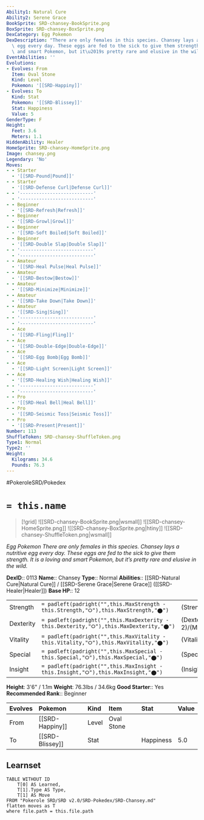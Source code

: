 ```yaml
---
Ability1: Natural Cure
Ability2: Serene Grace
BookSprite: SRD-chansey-BookSprite.png
BoxSprite: SRD-chansey-BoxSprite.png
DexCategory: Egg Pokemon
DexDescription: "There are only females in this species. Chansey lays a nutritive\
  \ egg every day. These eggs are fed to the sick to give them strength. It is a loving\
  \ and smart Pokemon, but it\u2019s pretty rare and elusive in the wild."
EventAbilities: ''
Evolutions:
- Evolves: From
  Item: Oval Stone
  Kind: Level
  Pokemon: '[[SRD-Happiny]]'
- Evolves: To
  Kind: Stat
  Pokemon: '[[SRD-Blissey]]'
  Stat: Happiness
  Value: 5
GenderType: F
Height:
  Feet: 3.6
  Meters: 1.1
HiddenAbility: Healer
HomeSprite: SRD-chansey-HomeSprite.png
Image: chansey.png
Legendary: 'No'
Moves:
- - Starter
  - '[[SRD-Pound|Pound]]'
- - Starter
  - '[[SRD-Defense Curl|Defense Curl]]'
- - '---------------------------'
  - '---------------------------'
- - Beginner
  - '[[SRD-Refresh|Refresh]]'
- - Beginner
  - '[[SRD-Growl|Growl]]'
- - Beginner
  - '[[SRD-Soft Boiled|Soft Boiled]]'
- - Beginner
  - '[[SRD-Double Slap|Double Slap]]'
- - '---------------------------'
  - '---------------------------'
- - Amateur
  - '[[SRD-Heal Pulse|Heal Pulse]]'
- - Amateur
  - '[[SRD-Bestow|Bestow]]'
- - Amateur
  - '[[SRD-Minimize|Minimize]]'
- - Amateur
  - '[[SRD-Take Down|Take Down]]'
- - Amateur
  - '[[SRD-Sing|Sing]]'
- - '---------------------------'
  - '---------------------------'
- - Ace
  - '[[SRD-Fling|Fling]]'
- - Ace
  - '[[SRD-Double-Edge|Double-Edge]]'
- - Ace
  - '[[SRD-Egg Bomb|Egg Bomb]]'
- - Ace
  - '[[SRD-Light Screen|Light Screen]]'
- - Ace
  - '[[SRD-Healing Wish|Healing Wish]]'
- - '---------------------------'
  - '---------------------------'
- - Pro
  - '[[SRD-Heal Bell|Heal Bell]]'
- - Pro
  - '[[SRD-Seismic Toss|Seismic Toss]]'
- - Pro
  - '[[SRD-Present|Present]]'
Number: 113
ShuffleToken: SRD-chansey-ShuffleToken.png
Type1: Normal
Type2: ''
Weight:
  Kilograms: 34.6
  Pounds: 76.3
---
```


#PokeroleSRD/Pokedex

# `= this.name`

> [!grid]
> ![[SRD-chansey-BookSprite.png|wsmall]]
> ![[SRD-chansey-HomeSprite.png]]
> ![[SRD-chansey-BoxSprite.png|htiny]]
> ![[SRD-chansey-ShuffleToken.png|wsmall]]


*Egg Pokemon*
*There are only females in this species. Chansey lays a nutritive egg every day. These eggs are fed to the sick to give them strength. It is a loving and smart Pokemon, but it’s pretty rare and elusive in the wild.*

**DexID**:: 0113
**Name**:: Chansey
**Type**:: Normal
**Abilities**:: [[SRD-Natural Cure|Natural Cure]] / [[SRD-Serene Grace|Serene Grace]] ([[SRD-Healer|Healer]])
**Base HP**:: 12

|           |                                                                                        |                                          |
| --------- | -------------------------------------------------------------------------------------- | ---------------------------------------- |
| Strength  | `= padleft(padright("",this.MaxStrength - this.Strength,"⭘"),this.MaxStrength,"⬤")`    | (Strength::1)/(MaxStrength::2)   |
| Dexterity | `= padleft(padright("",this.MaxDexterity - this.Dexterity,"⭘"),this.MaxDexterity,"⬤")` | (Dexterity:: 2)/(MaxDexterity::4) |
| Vitality  | `= padleft(padright("",this.MaxVitality - this.Vitality,"⭘"),this.MaxVitality,"⬤")`    | (Vitality::1)/(MaxVitality::2)   |
| Special   | `= padleft(padright("",this.MaxSpecial - this.Special,"⭘"),this.MaxSpecial,"⬤")`       | (Special::1)/(MaxSpecial::3)     |
| Insight   | `= padleft(padright("",this.MaxInsight - this.Insight,"⭘"),this.MaxInsight,"⬤")`       | (Insight::3)/(MaxInsight::6)     |

**Height**: 3'6" / 1.1m
**Weight**: 76.3lbs / 34.6kg
**Good Starter**:: Yes
**Recommended Rank**:: Beginner

| Evolves   | Pokemon         | Kind   | Item       | Stat      | Value   |
|:----------|:----------------|:-------|:-----------|:----------|:--------|
| From      | [[SRD-Happiny]] | Level  | Oval Stone |           |         |
| To        | [[SRD-Blissey]] | Stat   |            | Happiness | 5.0     |

## Learnset

```dataview
TABLE WITHOUT ID
    T[0] AS Learned,
    T[1].Type AS Type,
    T[1] AS Move
FROM "Pokerole SRD/SRD v2.0/SRD-Pokedex/SRD-Chansey.md"
flatten moves as T
where file.path = this.file.path
```
